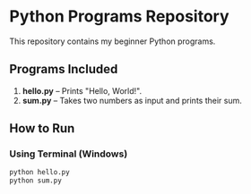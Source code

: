 
# Python Programs Repository

This repository contains my beginner Python programs.

## Programs Included
1. **hello.py** – Prints "Hello, World!".
2. **sum.py** – Takes two numbers as input and prints their sum.

## How to Run

### Using Terminal (Windows)
```cmd
python hello.py
python sum.py
